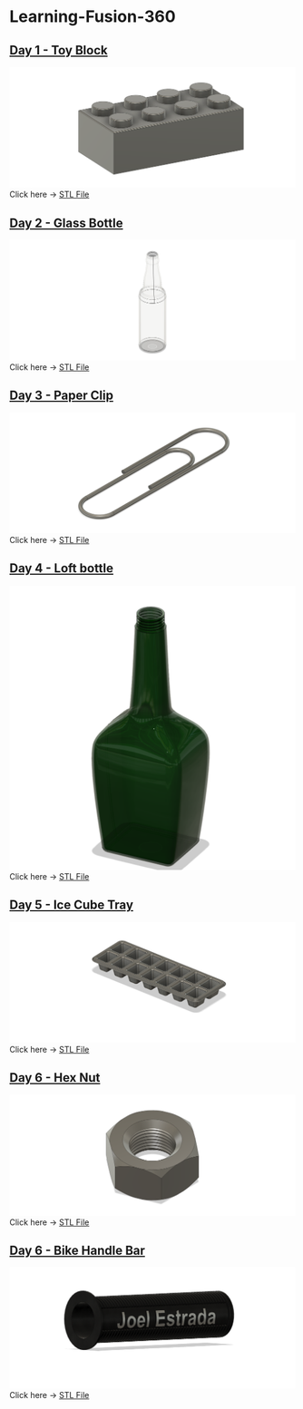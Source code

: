 # Learning-Fusion-360

## [Day 1 - Toy Block](https://github.com/joel0414/Learning-Fusion-360/tree/main/Day_1)

![alt text](Day_1/Toy_Block.png)
Click here -> [STL File](<Day_1/2x8 Block.stl>)

## [Day 2 - Glass Bottle]()

![alt text](<Day_2/Glass Bottle Picture.png>)
Click here -> [STL File](<Day_2/Glass Soda Bottle v3.stl>)

## [Day 3 - Paper Clip]()

![alt text](<Day_3/Paper Clip Picture.png>)
Click here -> [STL File](<Day_3/Paper Clip v4.stl>)

## [Day 4 - Loft bottle]()

![alt text](<Day_4/Loft_Bottle_Picture.png>)
Click here -> [STL File](<Day_4/Loft_Bottle.stl>)

## [Day 5 - Ice Cube Tray]()

![alt text](<Day_5/Ice_Cube_Tray_Picture.png>)
Click here -> [STL File](<Day_5/Ice_Cube_Tray.stl>)

## [Day 6 - Hex Nut]()

![alt text](<Day_6/Hex_Nut_Picture.png>)
Click here -> [STL File](<Day_6/Hex_Nut.stl>)

## [Day 6 - Bike Handle Bar]()

![alt text](<Day_7/Bike_Handle_Bar_Image.png>)
Click here -> [STL File](<Day_7/Bike_Handle_Bar.stl>)
